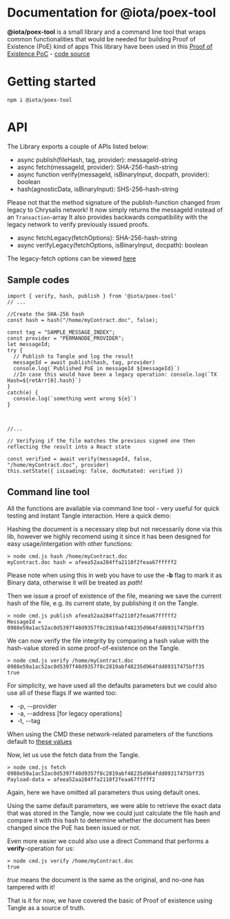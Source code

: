 # Documentation for @iota/poex-tool
**@iota/poex-tool** is a small library and a command line tool that wraps common functionalities that would be needed for building Proof of Existence (PoE) kind of apps
This library have been used in this [Proof of Existence PoC](https://iota-poex.dag.sh) - [code source](https://github.com/iotaledger/poc-document-immutable-blueprint)

# Getting started
```
npm i @iota/poex-tool
```

# API

The Library exports a couple of APIs listed below:


* async publish(fileHash, tag, provider): messageId-string
* async fetch(messageId, provider): SHA-256-hash-string
* async function verify(messageId, isBinaryInput, docpath, provider): boolean
* hash(agnosticData, isBinaryInput): SHS-256-hash-string

Please not that the method signature of the publish-function changed from legacy to Chrysalis network! It now simply returns the messageId instead of an ```Transaction```-array
It also provides backwards compatibility with the legacy network to verify previously issued proofs.

* async fetchLegacy(fetchOptions): SHA-256-hash-string
* async verifyLegacy(fetchOptions, isBinaryInput, docpath): boolean

The legacy-fetch options can be viewed [here](https://github.com/iotaledger/iota-poex-tool/src/models)



## Sample codes

```
import { verify, hash, publish } from '@iota/poex-tool'
// ...

//Create the SHA-256 hash
const hash = hash("/home/myContract.doc", false);

const tag = "SAMPLE_MESSAGE_INDEX";
const provider = "PERMANODE_PROVIDER";
let messageId;
try {
  // Publish to Tangle and log the result
  messageId = await publish(hash, tag, provider)
  console.log(`Published PoE in messageId ${messageId}`)
  //In case this would have been a legacy operation: console.log(`TX Hash=${retArr[0].hash}`)
} 
catch(e) {
  console.log(`something went wrong ${e}`)
}



//...

// Verifying if the file matches the previous signed one then reflecting the result into a React state

const verified = await verify(messageId, false, "/home/myContract.doc", provider)
this.setState({ isLoading: false, docMutated: verified })

```

## Command line tool

All the functions are available via command line tool - very useful for quick testing and instant Tangle interaction.
Here a quick demo:

Hashing the document is a necessary step but not necessarily done via this lib, however we highly recomend using it since it has been designed for easy usage/intergation with other functions:

```
> node cmd.js hash /home/myContract.doc
myContract.doc hash = afeea52aa284ffa2110f2feaa67fffff2
```
Please note when using this in web you have to use the **-b** flag to mark it as Binary data, otherwise it will be treated as *path*!

Then we issue a proof of existence of the file, meaning we save the current hash of the file, e.g. its current state, by publishing it on the Tangle.

```
> node cmd.js publish afeea52aa284ffa2110f2feaa67fffff2
MessageId = 0988e59a1ac52ac0d5397f48d9357f8c2819abf48235d964fdd89317475bff35  
```

We can now verify the file integrity by comparing a hash value with the hash-value stored in some proof-of-existence on the Tangle.
```
> node cmd.js verify /home/myContract.doc 0988e59a1ac52ac0d5397f48d9357f8c2819abf48235d964fdd89317475bff35 
true
```

For simplicity, we have used all the defaults parameters but we could also use all of these flags if we wanted too:

* -p, --provider
* -a, --address [for legacy operations] 
* -t, --tag

When using the CMD these network-related parameters of the functions default to [these values](https://github.com/iotaledger/iota-poex-tool/src/config.json)


Now, let us use the fetch data from the Tangle.


```
> node cmd.js fetch 0988e59a1ac52ac0d5397f48d9357f8c2819abf48235d964fdd89317475bff35
Payload-data = afeea52aa284ffa2110f2feaa67fffff2
```
Again, here we have omitted all parameters thus using default ones.

Using the same default parameters, we were able to retrieve the exact data that was stored in the Tangle, now we could just calculate the file hash and compare it with this hash to determine whether the document has been changed since the PoE has been issued or not.

Even more easier we could also use a direct Command that performs a **verify**-operation for us:


```
> node cmd.js verify /home/myContract.doc
true
```

*true* means the document is the same as the original, and no-one has tampered with it!




That is it for now, we have covered the basic of Proof of existence using Tangle as a source of truth.
